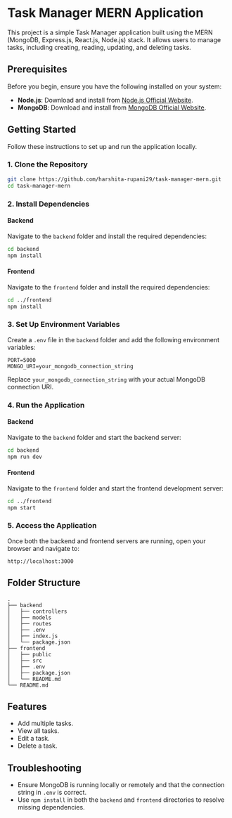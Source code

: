 # Task Manager MERN Application

This project is a simple Task Manager application built using the MERN (MongoDB, Express.js, React.js, Node.js) stack. It allows users to manage tasks, including creating, reading, updating, and deleting tasks.

## Prerequisites

Before you begin, ensure you have the following installed on your system:

- **Node.js**: Download and install from [Node.js Official Website](https://nodejs.org/).
- **MongoDB**: Download and install from [MongoDB Official Website](https://www.mongodb.com/try/download/community).

## Getting Started

Follow these instructions to set up and run the application locally.

### 1. Clone the Repository

```bash
git clone https://github.com/harshita-rupani29/task-manager-mern.git
cd task-manager-mern
```

### 2. Install Dependencies

#### Backend

Navigate to the `backend` folder and install the required dependencies:

```bash
cd backend
npm install
```

#### Frontend

Navigate to the `frontend` folder and install the required dependencies:

```bash
cd ../frontend
npm install
```

### 3. Set Up Environment Variables

Create a `.env` file in the `backend` folder and add the following environment variables:

```env
PORT=5000
MONGO_URI=your_mongodb_connection_string
```
Replace `your_mongodb_connection_string` with your actual MongoDB connection URI.

### 4. Run the Application

#### Backend

Navigate to the `backend` folder and start the backend server:

```bash
cd backend
npm run dev
```

#### Frontend

Navigate to the `frontend` folder and start the frontend development server:

```bash
cd ../frontend
npm start
```

### 5. Access the Application

Once both the backend and frontend servers are running, open your browser and navigate to:

```
http://localhost:3000
```

## Folder Structure

```
.
├── backend
│   ├── controllers
│   ├── models
│   ├── routes
│   ├── .env
│   ├── index.js
│   └── package.json
├── frontend
│   ├── public
│   ├── src
│   ├── .env
│   ├── package.json
│   └── README.md
└── README.md
```

## Features

- Add multiple tasks.
- View all tasks.
- Edit a task.
- Delete a task.

## Troubleshooting

- Ensure MongoDB is running locally or remotely and that the connection string in `.env` is correct.
- Use `npm install` in both the `backend` and `frontend` directories to resolve missing dependencies.
